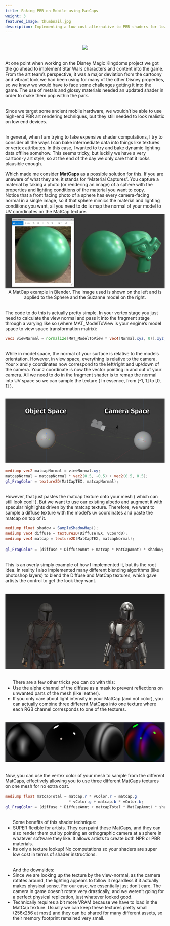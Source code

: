 ```yaml
---
title: Faking PBR on Mobile using MatCaps
weight: 3
featured_image: thumbnail.jpg
description: Implementing a low cost alternative to PBR shaders for low-end mobile devices.
---
```


<center style="margin-top:2rem">
    <img src="animation.gif">
</center>

\
At one point when working on the Disney Magic Kingdoms project we got the go ahead to implement Star Wars characters and content into the game. From the art team’s perspective, it was a major deviation from the cartoony and vibrant look we had been using for many of the other Disney properties, so we knew we would have to face some challenges getting it into the game. The use of metals and glossy materials needed an updated shader in order to make them pop within the park. 

\
Since we target some ancient mobile hardware, we wouldn’t be able to use high-end PBR art rendering techniques, but they still needed to look realistic on low end devices. 

\
In general, when I am trying to fake expensive shader computations, I try to consider all the ways I can bake intermediate data into things like textures or vertex attributes. In this case, I wanted to try and bake dynamic lighting data offline somehow. This seems tricky, but luckily we have a very cartoon-y art style, so at the end of the day we only care that it looks plausible enough.   

<div class="side-by-side">
    <div>
Which made me consider <b>MatCaps</b> as a possible solution for this.
If you are unaware of what they are, it stands for “Material Captures“. You capture a material by taking a photo (or rendering an image) of a sphere with the properties and lighting conditions of the material you want to copy. 
</br>
Notice that a front facing photo of a sphere has every camera-facing normal in a single image, so if that sphere mimics the material and lighting conditions you want, all you need to do is map the normal of your model to UV coordinates on the MatCap texture. 
    </div>
    <div class="picture-subtitle">
        <div>
            <center>
                <img src="blender.jpg">
            </center>
        </div>
        <div class="subtitle">
            <center>
                A MatCap example in Blender. The image used is shown on the left and is applied to the Sphere and the Suzanne model on the right.
            </center>
        </div>
    </div>
</div>

\
The code to do this is actually pretty simple. In your vertex stage you just need to calculate the view normal and pass it into the fragment stage through a varying like so (where MAT_ModelToView is your engine’s model space to view space transformation matrix):

```glsl
vec3 viewNormal = normalize(MAT_ModelToView * vec4(Normal.xyz, 0)).xyz;
```

\
While in model space, the normal of your surface is relative to the models orientation. However, in view space, everything is relative to the camera. Your x and y coordinates now correspond to the left/right and up/down of the camera. Your z coordinate is now the vector pointing in and out of your camera. All we need to do in the fragment shader is to remap the normal into UV space so we can sample the texture ( In essence, from [-1, 1] to [0, 1] ).

<center style="margin-top:2rem">
    <img src="cameraSpace.png">
</center>

```glsl
mediump vec2 matcapNormal = viewNormal.xy;
matcapNormal = matcapNormal * vec2(0.5, -0.5) + vec2(0.5, 0.5);
gl_FragColor = texture2D(MatCapTEX, matcapNormal);
```

\
However, that just pastes the matcap texture onto your mesh ( which can still look cool! ). But we want to use our existing albedo and augment it with specular highlights driven by the matcap texture. Therefore, we want to sample a diffuse texture with the model’s uv coordinates and paste the matcap on top of it.

```glsl
mediump float shadow = SampleShadowMap(); 
mediump vec4 diffuse = texture2D(DiffuseTEX, vCoord0);
mediump vec4 matcap = texture2D(MatCapTEX, matcapNormal);

gl_FragColor = (diffuse * DiffuseAmnt + matcap * MatCapAmnt) * shadow;
```

\
This is an overly simply example of how I implemented it, but its the root idea. In reality I also implemented many different blending algorithms (like photoshop layers) to blend the Diffuse and MatCap textures, which gave artists the control to get the look they want.

<center style="margin-top:2rem">
    <img src="Comparison.png">
</center>

<div>
    <ul class="bullet">
        <br>
        There are a few other tricks you can do with this:
        <div class="indent">
            <li>
                Use the alpha channel of the diffuse as a mask to prevent reflections on unwanted parts of the mesh (like leather).
            </li>
            <li>
                If you only care about light intensity in your MatCap (and not color), you can actually combine three different MatCaps into one texture where each RGB channel corresponds to one of the textures.
            </li>
        </div>
    </ul>
</div>

<center style="margin-top:2rem">
    <img src="multichannel.png">
</center>

\
Now, you can use the vertex color of your mesh to sample from the different MatCaps, effectively allowing you to use three different MatCaps textures on one mesh for no extra cost. 

```glsl
mediump float matcapTotal = matcap.r * vColor.r + matcap.g 
                            * vColor.g + matcap.b * vColor.b;
gl_FragColor = (diffuse * DiffuseAmnt + matcapTotal * MatCapAmnt) * shadow;
```

<div>
    <ul class="bullet">
        <br>
        Some benefits of this shader technique:
        <div class="indent">
            <li>
                SUPER flexible for artists. They can paint these MatCaps, and they can also render them out by pointing an orthographic camera at a sphere in whatever software they like. It allows artists to create both NPR or PBR materials.
            </li>
            <li>
                Its only a texture lookup! No computations so your shaders are super low cost in terms of shader instructions.
            </li>
        </div>
    </ul>
</div>

<div>
    <ul class="bullet">
        <br>
        And the downsides:
        <div class="indent">
            <li>
                Since we are looking up the texture by the view-normal, as the camera rotates around, the lighting appears to follow it regardless if it actually makes physical sense. For our case, we essentially just don’t care. The camera in game doesn’t rotate very drastically, and we weren’t going for a perfect physical replication, just whatever looked good.
            </li>
            <li>
                Technically requires a bit more VRAM because we have to load in the MatCap texture. Usually we can keep these textures pretty small (256x256 at most) and they can be shared for many different assets, so their memory footprint remained very small.
            </li>
        </div>
    </ul>
</div>